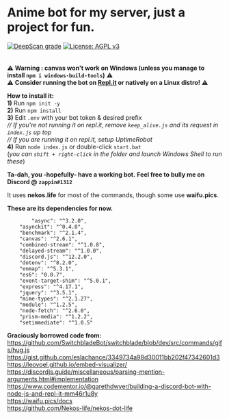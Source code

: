 # Anime bot for my server, just a project for fun.
 <a href="https://deepscan.io/dashboard#view=project&tid=10073&pid=12751&bid=201617"><img src="https://deepscan.io/api/teams/10073/projects/12751/branches/201617/badge/grade.svg" alt="DeepScan grade"></a> [![License: AGPL v3](https://img.shields.io/badge/License-AGPL%20v3-blue.svg)](https://www.gnu.org/licenses/agpl-3.0) <br> <br> <br>
⚠ **Warning : canvas won't work on Windows (unless you manage to install `npm i windows-build-tools`)** ⚠ <br>
⚠ **Consider running the bot on [Repl.it](https://repl.it/) or natively on a Linux distro!** ⚠ <br>

**How to install it:**<br>
**1)** Run `npm init -y` <br>
**2)** Run `npm install` <br>
**3)** Edit `.env` with your bot token & desired prefix<br>
*// If you're not running it on repl.it, remove `keep_alive.js` and its request in `index.js` up top* <br>
*// If you are running it on repl.it, setup UptimeRobot* <br>
**4)** Run `node index.js` or double-click `start.bat`<br>
(*you can `shift + right-click` in the folder and launch Windows Shell to run these*)

**Ta-dah, you -hopefully- have a working bot.**
**Feel free to bully me on Discord @ `zappin#1312`**

It uses **nekos.life** for most of the commands, though some use **waifu.pics**.


**These are its dependencies for now.**

```
        "async": "^3.2.0",
    "asynckit": "^0.4.0",
    "benchmark": "^2.1.4",
    "canvas": "^2.6.1",
    "combined-stream": "^1.0.8",
    "delayed-stream": "^1.0.0",
    "discord.js": "^12.2.0",
    "dotenv": "^8.2.0",
    "enmap": "^5.3.1",
    "es6": "0.0.7",
    "event-target-shim": "^5.0.1",
    "express": "^4.17.1",
    "jquery": "^3.5.1",
    "mime-types": "^2.1.27",
    "module": "^1.2.5",
    "node-fetch": "^2.6.0",
    "prism-media": "^1.2.2",
    "setimmediate": "^1.0.5"
```

**Graciously borrowed code from:** <br>
https://github.com/SwitchbladeBot/switchblade/blob/dev/src/commands/gifs/hug.js <br>
https://gist.github.com/eslachance/3349734a98d30011bb202f47342601d3 <br>
https://leovoel.github.io/embed-visualizer/ <br>
https://discordjs.guide/miscellaneous/parsing-mention-arguments.html#implementation <br>
https://www.codementor.io/@garethdwyer/building-a-discord-bot-with-node-js-and-repl-it-mm46r1u8y <br>
https://waifu.pics/docs <br>
https://github.com/Nekos-life/nekos-dot-life
